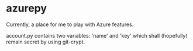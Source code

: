# azurepy

Currently, a place for me to play with Azure features.

account.py contains two variables: 'name' and 'key'
which shall (hopefully) remain secret by using git-crypt.
